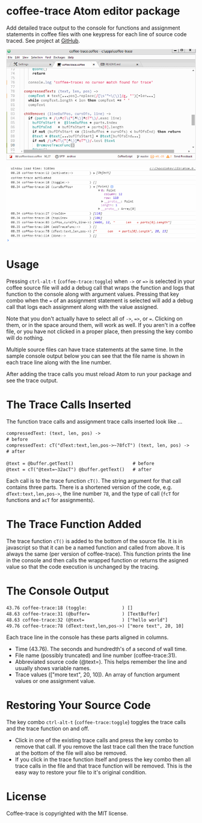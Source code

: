 # coffee-trace Atom editor package

Add detailed trace output to the console for functions and assignment statements in coffee files with one keypress for each line of source code traced.  See project at [GitHub](https://github.com/mark-hahn/coffee-trace).

![Adding Calls](https://github.com/mark-hahn/coffee-trace/blob/master/trace.gif?raw=true)

![Log Output](https://github.com/mark-hahn/coffee-trace/blob/master/log.gif?raw=true)

# Usage
Pressing `ctrl-alt-t` (`coffee-trace:toggle`) when `->` or `=>` is selected in your coffee source file will add a debug call that wraps the function and logs that function to the console along with argument values. Pressing that key combo when the `=` of an assignment statement is selected will add a debug call that logs each assignment along with the value assigned.

Note that you don't actually have to select all of `->`, `=>`, or `=`. Clicking on them, or in the space around them, will work as well.  If you aren't in a coffee file, or you have not clicked in a proper place, then pressing the key combo will do nothing.

Multiple source files can have trace statements at the same time.  In the sample console output below you can see that the file name is shown in each trace line along with the line number.

After adding the trace calls you must reload Atom to run your package and see the trace output.

# The Trace Calls Inserted
The function trace calls and assignment trace calls inserted look like ...
    
    compressedText: (text, len, pos) ->                                    # before
    compressedText: cT("dText:text,len,pos->~78fcT") (text, len, pos) ->   # after
    
    @text = @buffer.getText()                      # before
    @text = cT("@text=~32acT") @buffer.getText()   # after
  
Each call is to the trace function `cT()`.  The string argument for that call contains three parts.  There is a shortened version of the code, e.g. `dText:text,len,pos->`, the line number `78`, and the type of call (`fcT` for functions and `acT` for assignments).

# The Trace Function Added

The trace function `cT()` is added to the bottom of the source file.  It is in javascript so that it can be a named function and called from above.  It is always the same (per version of coffee-trace).  This function prints the line in the console and then calls the wrapped function or returns the asigned value so that the code execution is unchanged by the tracing.

# The Console Output

    43.76 coffee-trace:18 (toggle:             ) [] 
    48.63 coffee-trace:31 (@buffer=            ) [TextBuffer]
    48.63 coffee-trace:32 (@text=              ) ["hello world"]
    49.76 coffee-trace:78 (dText:text,len,pos->) ["more text", 20, 10] 
    
Each trace line in the console has these parts aligned in columns.

- Time (43.76).  The seconds and hundredth's of a second of wall time.
- File name (possibly truncated) and line number (coffee-trace:31).
- Abbreviated source code (@text=). This helps remember the line and usually shows variable names.
- Trace values (["more text", 20, 10]).  An array of function argument values or one assignment value.

# Restoring Your Source Code

The key combo  `ctrl-alt-t` (`coffee-trace:toggle`) toggles the trace calls and the trace function on and off. 

- Click in one of the existing trace calls and press the key combo to remove that call. If you remove the last trace call then the trace function at the bottom of the file will also be removed. 
- If you click in the trace function itself and press the key combo then all trace calls in the file and that trace function will be removed.  This is the easy way to restore your file to it's original condition.

# License
Coffee-trace is copyrighted with the MIT license.


